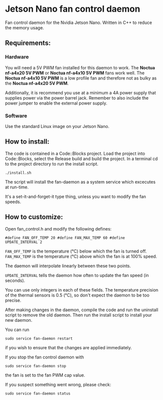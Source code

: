 # Jetson Nano fan control daemon
Fan control daemon for the Nvidia Jetson Nano. Written in C++ to reduce the memory usage.

## Requirements:

### Hardware
You will need a 5V PWM fan installed for this daemon to work. The
**Noctua nf-a4x20 5V PWM** or **Noctua nf-a4x10 5V PWM** fans work well.
The **Noctua nf-a4x10 5V PWM** is a low profile fan and therefore not
as bulky as the **Noctua nf-a4x20 5V PWM**.

Additionally, it is recommend you use at a minimum a 4A power supply that supplies
power via the power barrel jack. Remember to also include the power jumper to enable
the external power supply.

### Software
Use the standard Linux image on your Jetson Nano.

## How to install:

The code is contained in a Code::Blocks project. Load the project into Code::Blocks,
select the Release build and build the project. In a terminal cd to the project
directory to run the install script.

    ./install.sh

The script will install the fan-daemon as a system service which excecutes at run-time.

It's a set-it-and-forget-it type thing, unless you want to modify the fan speeds.

## How to customize:
Open fan_control.h and modify the following defines:

<code>#define FAN_OFF_TEMP 20
#define FAN_MAX_TEMP 60
#define UPDATE_INTERVAL 2
</code>

<code>FAN_OFF_TEMP</code> is the temperature (°C) below which the fan is turned off.
<code>FAN_MAX_TEMP</code> is the temperature (°C) above which the fan is at 100% speed.

The daemon will interpolate linearly between these two points.

<code>UPDATE_INTERVAL</code> tells the daemon how often to update the fan speed (in seconds).

You can use only integers in each of these fields. The temperature precision of the thermal
sensors is 0.5 (°C), so don't expect the daemon to be too precise.

After making changes in the daemon, compile the code and run the uninstall script to remove
the old daemon. Then run the install script to install your new daemon.

You can run

    sudo service fan-daemon restart

if you wish to ensure that the changes are applied immediately.

If you stop the fan control daemon with

    sudo service fan-daemon stop

the fan is set to the fan PWM cap value.

If you suspect something went wrong, please check:

    sudo service fan-daemon status
